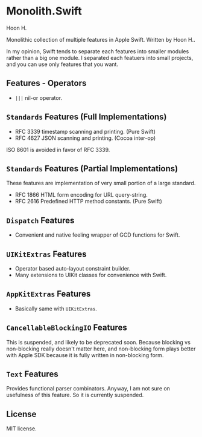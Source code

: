 Monolith.Swift
==============
Hoon H.



Monolithic collection of multiple features in Apple Swift.
Written by Hoon H..

In my opinion, Swift tends to separate each features into smaller modules 
rather than a big one module. I separated each featuers into 
small projects, and you can use only features that you want. 







Features - Operators
--------------------

-	`|||` nil-or operator.


`Standards` Features (Full Implementations)
-------------------------------------------

-	RFC 3339 timestamp scanning and printing. (Pure Swift)
-	RFC 4627 JSON scanning and printing. (Cocoa inter-op)

ISO 8601 is avoided in favor of RFC 3339.




`Standards` Features (Partial Implementations)
----------------------------------------------
These features are implementation of very small portion of a large 
standard.

-	RFC 1866 HTML form encoding for URL query-string.
-	RFC 2616 Predefined HTTP method constants. (Pure Swift)



`Dispatch` Features
-------------------

-	Convenient and native feeling wrapper of GCD functions for Swift.


`UIKitExtras` Features 
----------------------

-	Operator based auto-layout constraint builder.
-	Many extensions to UIKit classes for convenience with Swift. 




`AppKitExtras` Features 
----------------------

-	Basically same with `UIKitExtras`.




`CancellableBlockingIO` Features 
--------------------------------
This is suspended, and likely to be deprecated soon.
Because blocking vs non-blocking really doesn't matter here, and 
non-blocking form plays better with Apple SDK because it is fully 
written in non-blocking form.



`Text` Features 
---------------
Provides functional parser combinators. Anyway, I am not sure on
usefulness of this feature. So it is currently suspended.











License
-------
MIT license.

